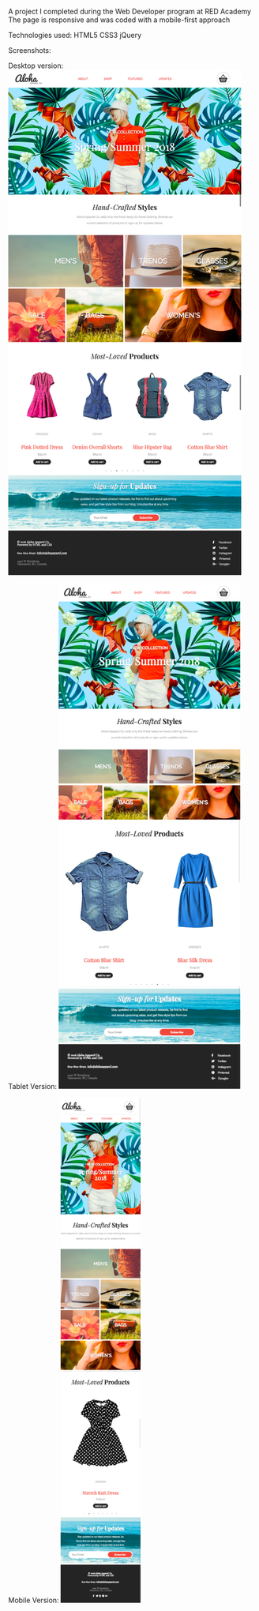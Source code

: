 A project I completed during the Web Developer program at RED Academy
The page is responsive and was coded with a mobile-first approach

Technologies used:
HTML5
CSS3
jQuery

Screenshots:

Desktop version:
![alt text](images/screenshots/desktop.png)

Tablet Version:
![alt text](images/screenshots/tablet.png)

Mobile Version:
![alt text](images/screenshots/mobile.png)
